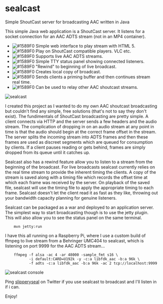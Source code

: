 # sealcast
Simple ShoutCast server for broadcasting AAC written in Java

This simple Java web application is a ShoutCast server.
It listens for a socket connection for an AAC ADTS stream (not in an MP4 container).

- ![#1589F0](http://placehold.it/15/1589F0/000000?text=+) Simple web interface to play stream with HTML 5.
- ![#1589F0](http://placehold.it/15/1589F0/000000?text=+) Play on ShoutCast compatible players. VLC etc.
- ![#1589F0](http://placehold.it/15/1589F0/000000?text=+) Supports live AAC ADTS streams.
- ![#1589F0](http://placehold.it/15/1589F0/000000?text=+) Simple TTY status panel showing connected listeners.
- ![#1589F0](http://placehold.it/15/1589F0/000000?text=+) "Rewind" to beginning of live broadcast.
- ![#1589F0](http://placehold.it/15/1589F0/000000?text=+) Creates local copy of broadcast.
- ![#1589F0](http://placehold.it/15/1589F0/000000?text=+) Sends clients a priming buffer and then continues stream real time.
- ![#1589F0](http://placehold.it/15/1589F0/000000?text=+) Can be used to relay other AAC shoutcast streams.

![sealcast](http://www.catchpole.net/images/sealcast.jpg "sealcast")

I created this project as I wanted to do my own AAC shoutcast broadcasting but couldn't
find any simple, free solutions (that's not to say they don't exist).
The fundimentals of ShoutCast broadcasting are pretty simple. A client connects via
HTTP and the server sends a few headers and the audio stream. The complication of
dropping in on an audio stream at any point in time is that the audio should begin at
the correct frame offset in the stream. The server splits the incoming stream into ADTS frames
and then these frames are used as discreet segments which are queued for consumption by clients.
If a client pauses reading or gets behind, frames are simply dropped from its queue until it
catches up.

Sealcast also has a rewind feature allow you to listen to a stream from the beginning of the broadcast.
For live broadcasts sealcast currently relies on the real time stream to provide the inherent timing the clients.
A copy of the stream is saved along with a timing file which records the offset time at which each frame was
received by the server. On playback of the saved file, sealcast will use the timing file to apply the
appropriate timing to each frame. Sealcast doesn't let the client read it as fast as they like, throwing out your bandwidth
capacity planning for genuine listeners.

Sealcast can be packaged as a war and deployed to an application server.
The simplest way to start broadcasting though is to use the jetty plugin.
This will also allow you to see the status panel on the same terminal.

        mvn jetty:run

I have this all running on a Raspberry Pi, where I use a custom build of ffmpeg to
live stream from a Behringer UMC404 to sealcast, which is listening on port 9999 for
the AAC ADTS stream...

        ffmpeg -f alsa -ac 4 -ar 48000 -sample_fmt s16 \
               -i default:CARD=U192k -y -c:a libfdk_aac -b:a 96k \
               -f adts -c:a libfdk_aac -b:a 96k -ac 2 tcp://localhost:9999

![sealcast console](http://www.catchpole.net/images/sealcastconsole.png "sealcast console")
               
Ping [slipperyseal](https://twitter.com/slipperyseal) on Twitter if you use sealcast to broadcast and I'll
listen in if i can.

Enjoy!

